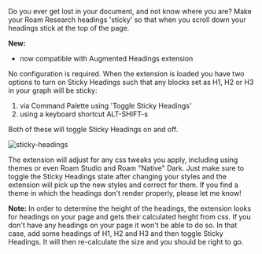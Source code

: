 Do you ever get lost in your document, and not know where you are? Make your Roam Research headings 'sticky' so that when you scroll down your headings stick at the top of the page.

**New:**
- now compatible with Augmented Headings extension

No configuration is required. When the extension is loaded you have two options to turn on Sticky Headings such that any blocks set as H1, H2 or H3 in your graph will be sticky:
1. via Command Palette using 'Toggle Sticky Headings'
2. using a keyboard shortcut ALT-SHIFT-s

Both of these will toggle Sticky Headings on and off.

![sticky-headings](https://user-images.githubusercontent.com/6857790/201614328-7db283d0-15f0-41b7-8c6a-3f0e44d48ef7.gif)

The extension will adjust for any css tweaks you apply, including using themes or even Roam Studio and Roam "Native" Dark. Just make sure to toggle the Sticky Headings state after changing your styles and the extension will pick up the new styles and correct for them. If you find a theme in which the headings don't render properly, please let me know!

**Note:**
In order to determine the height of the headings, the extension looks for headings on your page and gets their calculated height from css. If you don't have any headings on your page it won't be able to do so. In that case, add some headings of H1, H2 and H3 and then toggle Sticky Headings. It will then re-calculate the size and you should be right to go.
